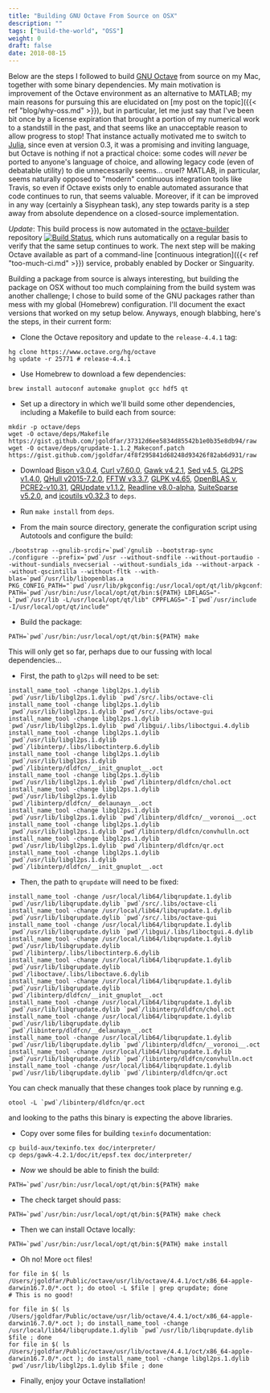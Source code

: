 ```yaml
---
title: "Building GNU Octave From Source on OSX"
description: ""
tags: ["build-the-world", "OSS"]
weight: 0
draft: false
date: 2018-08-15
---
```


Below are the steps I followed to build [GNU Octave](https://www.octave.org) from source on my Mac, together with some binary dependencies.
My main motivation is improvement of the Octave environment as an alternative to MATLAB; my main reasons for pursuing this are elucidated on [my post on the topic]({{< ref "blog/why-oss.md" >}}), but in particular, let me just say that I've been bit once by a license expiration that brought a portion of my numerical work to a standstill in the past, and that seems like an unacceptable reason to allow progress to stop!
That instance actually motivated me to switch to [Julia](https://www.julialang.org), since even at version 0.3, it was a promising and inviting language, but Octave is nothing if not a practical choice: some codes will _never_ be ported to anyone's language of choice, and allowing legacy code (even of debatable utility) to die unnecessarily seems... cruel?
MATLAB, in particular, seems naturally opposed to "modern" continuous integration tools like Travis, so even if Octave exists only to enable automated assurance that code continues to run, that seems valuable.
Moreover, if it can be improved in any way (certainly a Sisyphean task), any step towards parity is a step away from absolute dependence on a closed-source implementation.

_Update_: This build process is now automated in the [octave-builder]() repository [![Build Status](https://travis-ci.org/jgoldfar/octave-builder.svg?branch=master)](https://travis-ci.org/jgoldfar/octave-builder), which runs automatically on a regular basis to verify that the same setup continues to work.
The next step will be making Octave available as part of a command-line [continuous integration]({{< ref "too-much-ci.md" >}}) service, probably enabled by Docker or Singuarity.

Building a package from source is always interesting, but building the package on OSX without too much complaining from the build system was another challenge; I chose to build some of the GNU packages rather than mess with my global (Homebrew) configuration.
I'll document the exact versions that worked on my setup below.
Anyways, enough blabbing, here's the steps, in their current form:

* Clone the Octave repository and update to the `release-4.4.1` tag:

```
hg clone https://www.octave.org/hg/octave
hg update -r 25771 # release-4.4.1
```

* Use Homebrew to download a few dependencies:

```
brew install autoconf automake gnuplot gcc hdf5 qt
```

* Set up a directory in which we'll build some other dependencies, including a Makefile to build each from source:

```
mkdir -p octave/deps
wget -O octave/deps/Makefile https://gist.github.com/jgoldfar/37312d6ee5834d85542b1e0b35e8db94/raw
wget -O octave/deps/qrupdate-1.1.2_Makeconf.patch https://gist.github.com/jgoldfar/4f8f295841d68248d93426f82ab6d931/raw
```

* Download [Bison v3.0.4](https://www.gnu.org/software/bison/), [Curl v7.60.0](https://curl.haxx.se/), [Gawk v4.2.1](https://www.gnu.org/software/gawk/), [Sed v4.5](https://www.gnu.org/software/sed/), [GL2PS v1.4.0](http://www.geuz.org/gl2ps/), [QHull v2015-7.2.0](http://www.qhull.org/), [FFTW v3.3.7](http://www.fftw.org/), [GLPK v4.65](https://www.gnu.org/software/glpk/), [OpenBLAS v](http://www.openblas.net/), [PCRE2-v10.31](https://www.pcre.org/), [QRUpdate v1.1.2](https://sourceforge.net/projects/qrupdate/), [Readline v8.0-alpha](https://ftp.gnu.org/gnu/readline/), [SuiteSparse v5.2.0](http://faculty.cse.tamu.edu/davis/suitesparse.html), and [icoutils v0.32.3](https://www.nongnu.org/icoutils/) to `deps`.

* Run `make install` from `deps`.

* From the main source directory, generate the configuration script using Autotools and configure the build:

```
./bootstrap --gnulib-srcdir=`pwd`/gnulib --bootstrap-sync
./configure --prefix=`pwd`/usr --without-sndfile --without-portaudio --without-sundials_nvecserial --without-sundials_ida --without-arpack --without-qscintilla --without-fltk --with-blas=`pwd`/usr/lib/libopenblas.a PKG_CONFIG_PATH="`pwd`/usr/lib/pkgconfig:/usr/local/opt/qt/lib/pkgconfig" PATH=`pwd`/usr/bin:/usr/local/opt/qt/bin:${PATH} LDFLAGS="-L`pwd`/usr/lib -L/usr/local/opt/qt/lib" CPPFLAGS="-I`pwd`/usr/include -I/usr/local/opt/qt/include"
```

* Build the package:

```
PATH=`pwd`/usr/bin:/usr/local/opt/qt/bin:${PATH} make
```

This will only get so far, perhaps due to our fussing with local dependencies...

* First, the path to `gl2ps` will need to be set:

```
install_name_tool -change libgl2ps.1.dylib `pwd`/usr/lib/libgl2ps.1.dylib `pwd`/src/.libs/octave-cli
install_name_tool -change libgl2ps.1.dylib `pwd`/usr/lib/libgl2ps.1.dylib `pwd`/src/.libs/octave-gui
install_name_tool -change libgl2ps.1.dylib `pwd`/usr/lib/libgl2ps.1.dylib `pwd`/libgui/.libs/liboctgui.4.dylib
install_name_tool -change libgl2ps.1.dylib `pwd`/usr/lib/libgl2ps.1.dylib `pwd`/libinterp/.libs/liboctinterp.6.dylib
install_name_tool -change libgl2ps.1.dylib `pwd`/usr/lib/libgl2ps.1.dylib `pwd`/libinterp/dldfcn/__init_gnuplot__.oct
install_name_tool -change libgl2ps.1.dylib `pwd`/usr/lib/libgl2ps.1.dylib `pwd`/libinterp/dldfcn/chol.oct
install_name_tool -change libgl2ps.1.dylib `pwd`/usr/lib/libgl2ps.1.dylib `pwd`/libinterp/dldfcn/__delaunayn__.oct
install_name_tool -change libgl2ps.1.dylib `pwd`/usr/lib/libgl2ps.1.dylib `pwd`/libinterp/dldfcn/__voronoi__.oct
install_name_tool -change libgl2ps.1.dylib `pwd`/usr/lib/libgl2ps.1.dylib `pwd`/libinterp/dldfcn/convhulln.oct
install_name_tool -change libgl2ps.1.dylib `pwd`/usr/lib/libgl2ps.1.dylib `pwd`/libinterp/dldfcn/qr.oct
install_name_tool -change libgl2ps.1.dylib `pwd`/usr/lib/libgl2ps.1.dylib `pwd`/libinterp/dldfcn/__init_gnuplot__.oct
```

* Then, the path to `qrupdate` will need to be fixed:

```
install_name_tool -change /usr/local/lib64/libqrupdate.1.dylib `pwd`/usr/lib/libqrupdate.dylib `pwd`/src/.libs/octave-cli
install_name_tool -change /usr/local/lib64/libqrupdate.1.dylib `pwd`/usr/lib/libqrupdate.dylib `pwd`/src/.libs/octave-gui
install_name_tool -change /usr/local/lib64/libqrupdate.1.dylib `pwd`/usr/lib/libqrupdate.dylib `pwd`/libgui/.libs/liboctgui.4.dylib
install_name_tool -change /usr/local/lib64/libqrupdate.1.dylib `pwd`/usr/lib/libqrupdate.dylib `pwd`/libinterp/.libs/liboctinterp.6.dylib
install_name_tool -change /usr/local/lib64/libqrupdate.1.dylib `pwd`/usr/lib/libqrupdate.dylib `pwd`/liboctave/.libs/liboctave.6.dylib
install_name_tool -change /usr/local/lib64/libqrupdate.1.dylib `pwd`/usr/lib/libqrupdate.dylib `pwd`/libinterp/dldfcn/__init_gnuplot__.oct
install_name_tool -change /usr/local/lib64/libqrupdate.1.dylib `pwd`/usr/lib/libqrupdate.dylib `pwd`/libinterp/dldfcn/chol.oct
install_name_tool -change /usr/local/lib64/libqrupdate.1.dylib `pwd`/usr/lib/libqrupdate.dylib `pwd`/libinterp/dldfcn/__delaunayn__.oct
install_name_tool -change /usr/local/lib64/libqrupdate.1.dylib `pwd`/usr/lib/libqrupdate.dylib `pwd`/libinterp/dldfcn/__voronoi__.oct
install_name_tool -change /usr/local/lib64/libqrupdate.1.dylib `pwd`/usr/lib/libqrupdate.dylib `pwd`/libinterp/dldfcn/convhulln.oct
install_name_tool -change /usr/local/lib64/libqrupdate.1.dylib `pwd`/usr/lib/libqrupdate.dylib `pwd`/libinterp/dldfcn/qr.oct
```

You can check manually that these changes took place by running e.g.

```
otool -L `pwd`/libinterp/dldfcn/qr.oct
```
and looking to the paths this binary is expecting the above libraries.

* Copy over some files for building `texinfo` documentation:

```
cp build-aux/texinfo.tex doc/interpreter/
cp deps/gawk-4.2.1/doc/it/epsf.tex doc/interpreter/
```

* _Now_ we should be able to finish the build:

```
PATH=`pwd`/usr/bin:/usr/local/opt/qt/bin:${PATH} make
```

* The check target should pass:

```
PATH=`pwd`/usr/bin:/usr/local/opt/qt/bin:${PATH} make check
```

* Then we can install Octave locally:

```
PATH=`pwd`/usr/bin:/usr/local/opt/qt/bin:${PATH} make install
```

* Oh no! More `oct` files!

```
for file in $( ls /Users/jgoldfar/Public/octave/usr/lib/octave/4.4.1/oct/x86_64-apple-darwin16.7.0/*.oct ); do otool -L $file | grep qrupdate; done
# This is no good!

for file in $( ls /Users/jgoldfar/Public/octave/usr/lib/octave/4.4.1/oct/x86_64-apple-darwin16.7.0/*.oct ); do install_name_tool -change /usr/local/lib64/libqrupdate.1.dylib `pwd`/usr/lib/libqrupdate.dylib $file ; done
for file in $( ls /Users/jgoldfar/Public/octave/usr/lib/octave/4.4.1/oct/x86_64-apple-darwin16.7.0/*.oct ); do install_name_tool -change libgl2ps.1.dylib `pwd`/usr/lib/libgl2ps.1.dylib $file ; done
```

* Finally, enjoy your Octave installation!
